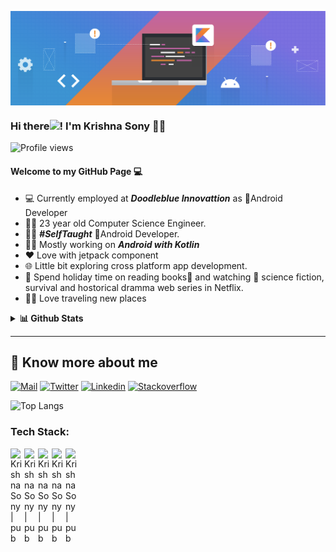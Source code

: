 <p><img align="center" src="https://github.com/Krishnasony/Krishnasony/blob/main/banner.png" alt=""/></p>

### Hi there<img src="https://media.giphy.com/media/hvRJCLFzcasrR4ia7z/giphy.gif" width="25px">! I'm Krishna Sony 🙋‍♂️

![Profile views](https://gpvc.arturio.dev/Krishnasony)

####  Welcome to my GitHub Page 💻
- 💻 Currently employed at ***Doodleblue Innovattion*** as 📱Android Developer
- 👨‍🎓 23 year old Computer Science Engineer.
- 👨‍💻 ***#SelfTaught*** 📱Android Developer.
- 👨‍💻 Mostly working on ***Android with Kotlin***
- ❤️ Love with jetpack component
- 🌐 Little bit exploring cross platform app development.
- 🌈 Spend holiday time on reading books📗 and watching 👀 science fiction, survival and hostorical dramma web series in Netflix.
- 🎒🚎 Love traveling new places
<details>
  <summary><b>📊 Github Stats</b></summary>
  <p align="center"> <img src="https://github-readme-stats.vercel.app/api?username=Krishnasony&count_private=true&show_icons=true&include_all_commits=true" alt="Krishna Sony | Stats" />
</details>

---

## 🔗 Know more about me 

[![Mail](https://img.shields.io/badge/-Say%20Hi!-black?style=for-the-badge&logo=gmail)](mailto:krishnasony97@gmail.com)
[![Twitter](https://img.shields.io/badge/-Twitter-black?style=for-the-badge&logo=twitter)](https://twitter.com/android_krishna)
[![Linkedin](https://img.shields.io/badge/-LinkedIn-black?style=for-the-badge&logo=Linkedin)](https://www.linkedin.com/in/krishna-sony-77077212a/)
[![Stackoverflow](https://img.shields.io/badge/-Stackoverflow-black?style=for-the-badge&logo=stackoverflow)](https://stackoverflow.com/users/9523118/krishna-sony)

![Top Langs](https://github-readme-stats.vercel.app/api/top-langs/?username=Krishnasony&layout=compact)

### Tech Stack:

[<img align="left" alt="Krishna Sony | pub" width="22px" src="https://cdn.jsdelivr.net/npm/simple-icons@v3/icons/android.svg" />][website]
[<img align="left" alt="Krishna Sony | pub" width="22px" src="https://cdn.jsdelivr.net/npm/simple-icons@v3/icons/java.svg" />][website]
[<img align="left" alt="Krishna Sony | pub" width="22px" src="https://cdn.jsdelivr.net/npm/simple-icons@v3/icons/kotlin.svg" />][website]
[<img align="left" alt="Krishna Sony | pub" width="22px" src="https://cdn.jsdelivr.net/npm/simple-icons@v3/icons/gradle.svg" />][website]
[<img align="left" alt="Krishna Sony | pub" width="22px" src="https://cdn.jsdelivr.net/npm/simple-icons@v3/icons/git.svg" />][website]

[website]: https://github.com/Krishnasony


